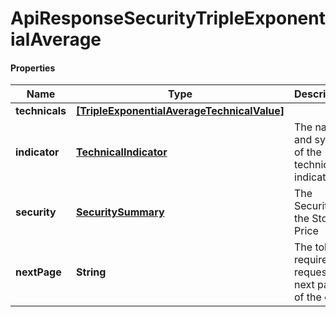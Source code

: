 # ApiResponseSecurityTripleExponentialAverage

#### Properties
Name | Type | Description | Notes
------------ | ------------- | ------------- | -------------
**technicals** | [**[TripleExponentialAverageTechnicalValue]**](TripleExponentialAverageTechnicalValue.md) |  | [optional] 
**indicator** | [**TechnicalIndicator**](TechnicalIndicator.md) | The name and symbol of the technical indicator | [optional] 
**security** | [**SecuritySummary**](SecuritySummary.md) | The Security of the Stock Price | [optional] 
**nextPage** | **String** | The token required to request the next page of the data | [optional] 



